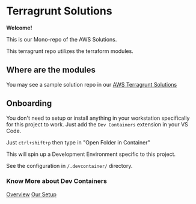 # Terragrunt Solutions

**Welcome!**

This is our Mono-repo of the AWS Solutions.

This terragrunt repo utilizes the terraform modules.

## Where are the modules

You may see a sample solution repo in our [AWS Terragrunt Solutions](https://github.com/teamulap/aws-terragrunt-modules.git)

## Onboarding

You don't need to setup or install anything in your workstation specifically for this project to work. Just add the `Dev Containers` extension in your VS Code.

Just `ctrl+shift+p` then type in "Open Folder in Container"

This will spin up a Development Environment specific to this project.

See the configuration in `/.devcontainer/` directory.

### Know More about Dev Containers

[Overview](https://containers.dev)
[Our Setup](./DEVCONTAINER_TUTORIAL.md)
